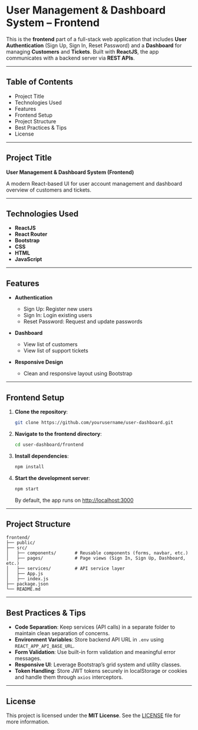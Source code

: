 # User Management & Dashboard System – Frontend

This is the **frontend** part of a full-stack web application that includes **User Authentication** (Sign Up, Sign In, Reset Password) and a **Dashboard** for managing **Customers** and **Tickets**. Built with **ReactJS**, the app communicates with a backend server via **REST APIs**.

---

## Table of Contents

- Project Title  
- Technologies Used  
- Features  
- Frontend Setup  
- Project Structure  
- Best Practices & Tips  
- License  

---

## Project Title

**User Management & Dashboard System (Frontend)**

A modern React-based UI for user account management and dashboard overview of customers and tickets.

---

## Technologies Used

- **ReactJS**
- **React Router**
- **Bootstrap**
- **CSS**
- **HTML**
- **JavaScript**

---

## Features

- **Authentication**  
  - Sign Up: Register new users  
  - Sign In: Login existing users  
  - Reset Password: Request and update passwords

- **Dashboard**  
  - View list of customers  
  - View list of support tickets  

- **Responsive Design**  
  - Clean and responsive layout using Bootstrap

---

## Frontend Setup

1. **Clone the repository**:
   ```bash
   git clone https://github.com/yourusername/user-dashboard.git
   ```

2. **Navigate to the frontend directory**:
   ```bash
   cd user-dashboard/frontend
   ```

3. **Install dependencies**:
   ```bash
   npm install
   ```

4. **Start the development server**:
   ```bash
   npm start
   ```

   By default, the app runs on [http://localhost:3000](http://localhost:3000)

---

## Project Structure

```
frontend/
├── public/
├── src/
│   ├── components/       # Reusable components (forms, navbar, etc.)
│   ├── pages/            # Page views (Sign In, Sign Up, Dashboard, etc.)
│   ├── services/         # API service layer
│   ├── App.js
│   ├── index.js
├── package.json
└── README.md
```

---

## Best Practices & Tips

- **Code Separation**: Keep services (API calls) in a separate folder to maintain clean separation of concerns.
- **Environment Variables**: Store backend API URL in `.env` using `REACT_APP_API_BASE_URL`.
- **Form Validation**: Use built-in form validation and meaningful error messages.
- **Responsive UI**: Leverage Bootstrap’s grid system and utility classes.
- **Token Handling**: Store JWT tokens securely in localStorage or cookies and handle them through `axios` interceptors.

---

## License

This project is licensed under the **MIT License**. See the [LICENSE](../LICENSE) file for more information.
